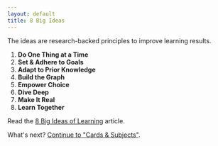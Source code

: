 ```yaml
---
layout: default
title: 8 Big Ideas
---
```


The ideas are research-backed principles to improve learning results.

1. **Do One Thing at a Time**
2. **Set & Adhere to Goals**
3. **Adapt to Prior Knowledge**
4. **Build the Graph**
5. **Empower Choice**
6. **Dive Deep**
7. **Make It Real**
8. **Learn Together**

Read the [8 Big Ideas of Learning](https://heiskr.com/stories/eight-big-ideas-of-learning) article.

What's next? [Continue to "Cards & Subjects"](/cards-subjects).
